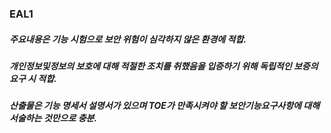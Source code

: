 ### EAL1
##### 주요내용은 기능 시험으로 보안 위험이 심각하지 않은 환경에 적합.
##### 개인정보및정보의 보호에 대해 적절한 조치를 취했음을 입증하기 위해 독립적인 보증의 요구 시 적합.
##### 산출물은 기능 명세서 설명서가 있으며 TOE가 만족시켜야 할 보안기능요구사항에 대해 서술하는 것만으로 충분.
